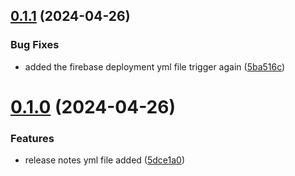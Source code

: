 ## [0.1.1](https://github.com/MasoodGhauri/Notes_CI-CD_SCD_LibelloForked/compare/v0.1.0...v0.1.1) (2024-04-26)


### Bug Fixes

* added the firebase deployment yml file trigger again ([5ba516c](https://github.com/MasoodGhauri/Notes_CI-CD_SCD_LibelloForked/commit/5ba516c71fffff2ecded8513e32acd9ad07be316))



# [0.1.0](https://github.com/MasoodGhauri/Notes_CI-CD_SCD_LibelloForked/compare/5dce1a0045a522a5b5fd97dd2dc21a1fcb9611d3...v0.1.0) (2024-04-26)


### Features

* release notes yml file added ([5dce1a0](https://github.com/MasoodGhauri/Notes_CI-CD_SCD_LibelloForked/commit/5dce1a0045a522a5b5fd97dd2dc21a1fcb9611d3))



